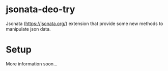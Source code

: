 # jsonata-deo-try 

Jsonata (https://jsonata.org/) extension that provide some new methods to manipulate json data.

# Setup
More information soon...
